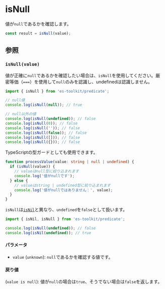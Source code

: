# isNull

値が`null`であるかを確認します。

```typescript
const result = isNull(value);
```

## 参照

### `isNull(value)`

値が正確に`null`であるかを確認したい場合は、`isNull`を使用してください。厳密等価（`===`）を使用して`null`のみを認識し、undefinedは認識しません。

```typescript
import { isNull } from 'es-toolkit/predicate';

// null値
console.log(isNull(null)); // true

// null以外の値
console.log(isNull(undefined)); // false
console.log(isNull(0)); // false
console.log(isNull('')); // false
console.log(isNull(false)); // false
console.log(isNull([])); // false
console.log(isNull({})); // false
```

TypeScriptの型ガードとしても使用できます。

```typescript
function processValue(value: string | null | undefined) {
  if (isNull(value)) {
    // valueはnull型に絞り込まれます
    console.log('値がnullです');
  } else {
    // valueはstring | undefined型に絞り込まれます
    console.log('値がnullではありません：', value);
  }
}
```

`isNull`は[`isNil`](./isNil.md)と異なり、`undefined`を`false`として扱います。

```typescript
import { isNil, isNull } from 'es-toolkit/predicate';

console.log(isNull(undefined)); // false
console.log(isNil(undefined)); // true
```

#### パラメータ

- `value` (`unknown`): `null`であるかを確認する値です。

#### 戻り値

(`value is null`): 値が`null`の場合は`true`、そうでない場合は`false`を返します。
